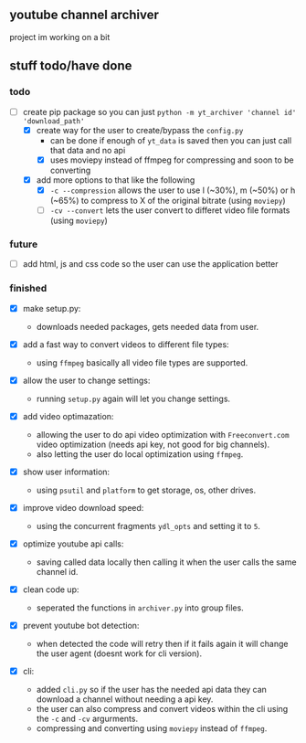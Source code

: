 ## youtube channel archiver

project im working on a bit

## stuff todo/have done

### todo

- [ ] create pip package so you can just `python -m yt_archiver 'channel id' 'download_path'`
    - [X] create way for the user to create/bypass the `config.py`
        - can be done if enough of `yt_data` is saved then you can just call that data and no api
        - [X] uses moviepy instead of ffmpeg for compressing and soon to be converting
    - [X] add more options to that like the following
        - [X] `-c --compression` allows the user to use l (~30%), m (~50%) or h (~65%) to compress to X of the original bitrate    (using `moviepy`)
        - [ ] `-cv --convert` lets the user convert to differet video file formats (using `moviepy`)

### future

- [ ] add html, js and css code so the user can use the application better

### finished

- [X] make setup.py:
    - downloads needed packages, gets needed data from user.

- [X] add a fast way to convert videos to different file types:
    - using `ffmpeg` basically all video file types are supported.

- [X] allow the user to change settings:
    - running `setup.py` again will let you change settings.

- [X] add video optimazation:
    - allowing the user to do api video optimization with `Freeconvert.com` video optimization (needs api key, not good for big channels).
    - also letting the user do local optimization using `ffmpeg`.

- [X] show user information:
    - using `psutil` and `platform` to get storage, os, other drives.

- [X] improve video download speed:
    - using the concurrent fragments `ydl_opts` and setting it to `5`.

- [X] optimize youtube api calls:
    - saving called data locally then calling it when the user calls the same channel id.

- [X] clean code up:
    - seperated the functions in `archiver.py` into group files.

- [X] prevent youtube bot detection:
    - when detected the code will retry then if it fails again it will change the user agent (doesnt work for cli version).

- [X] cli:
    - added `cli.py` so if the user has the needed api data they can download a channel without needing a api key.
    - the user can also compress and convert videos within the cli using the `-c` and `-cv` argurments.
    - compressing and converting using `moviepy` instead of `ffmpeg`.